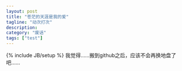 ```yaml
---
layout: post
title: "苍茫的天涯是我的爱"
tagline: "动次打次"
description: 
category: "废话"
tags: ["test"]
---
```

{% include JB/setup %}
我觉得……搬到github之后，应该不会再换地盘了吧……
